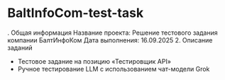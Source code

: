 # BaltInfoCom-test-task
. Общая информация
Название проекта: Решение тестового задания компании БалтИнфоКом
Дата выполнения: 16.09.2025
2. Описание заданий
- Тестовое задание на позицию «Тестировщик API»
-  Ручное тестирование LLM с использованием чат-модели Grok


